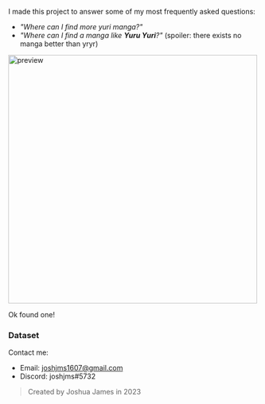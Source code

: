 I made this project to answer some of my most frequently asked questions: 
- _"Where can I find more yuri manga?"_
- _"Where can I find a manga like **Yuru Yuri**?"_ (spoiler: there exists no manga better than yryr)

<img src="https://user-images.githubusercontent.com/83194022/218384983-3c029e30-95ca-4592-88bf-e94ec25db323.png" alt="preview" style="width: 500px;">

Ok found one! 

### Dataset

Contact me:
- Email: joshjms1607@gmail.com
- Discord: joshjms#5732

> Created by Joshua James in 2023
